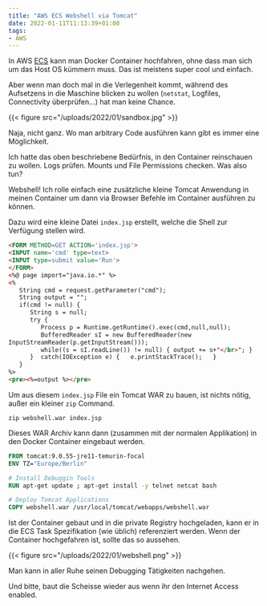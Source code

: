```yaml
---
title: "AWS ECS Webshell via Tomcat"
date: 2022-01-11T11:13:39+01:00
tags:
- AWS
---
```


In AWS [ECS](https://aws.amazon.com/ecs/) kann man Docker Container
hochfahren, ohne dass man sich um das Host OS kümmern muss. Das ist meistens
super cool und einfach.

<!--more-->

Aber wenn man doch mal in die Verlegenheit kommt, während des Aufsetzens in
die Maschine blicken zu wollen (`netstat`, Logfiles, Connectivity
überprüfen...) hat man keine Chance.

{{< figure src="/uploads/2022/01/sandbox.jpg" >}}

Naja, nicht ganz. Wo man arbitrary Code ausführen kann gibt es immer eine
Möglichkeit.

Ich hatte das oben beschriebene Bedürfnis, in den Container reinschauen zu
wollen. Logs prüfen. Mounts und File Permissions checken.  Was also tun?

Webshell! Ich rolle einfach eine zusätzliche kleine Tomcat Anwendung in
meinen Container um dann via Browser Befehle im Container ausführen zu
können.

Dazu wird eine kleine Datei `index.jsp` erstellt, welche die Shell zur
Verfügung stellen wird.

```html
<FORM METHOD=GET ACTION='index.jsp'>
<INPUT name='cmd' type=text>
<INPUT type=submit value='Run'>
</FORM>
<%@ page import="java.io.*" %>
<%
   String cmd = request.getParameter("cmd");
   String output = "";
   if(cmd != null) {
      String s = null;
      try {
         Process p = Runtime.getRuntime().exec(cmd,null,null);
         BufferedReader sI = new BufferedReader(new
InputStreamReader(p.getInputStream()));
         while((s = sI.readLine()) != null) { output += s+"</br>"; }
      }  catch(IOException e) {   e.printStackTrace();   }
   }
%>
<pre><%=output %></pre>
```

Um aus diesem `index.jsp` File ein Tomcat WAR zu bauen, ist nichts nötig,
außer ein kleiner `zip` Command.

```
zip webshell.war index.jsp
```

Dieses WAR Archiv kann dann (zusammen mit der normalen Applikation) in den
Docker Container eingebaut werden.

```Dockerfile
FROM tomcat:9.0.55-jre11-temurin-focal
ENV TZ="Europe/Berlin"

# Install Debuggin Tools
RUN apt-get update ; apt-get install -y telnet netcat bash

# Deploy Tomcat Applications
COPY webshell.war /usr/local/tomcat/webapps/webshell.war
```

Ist der Container gebaut und in die private Registry hochgeladen, kann er in die ECS Task Spezifikation (wie üblich)
referenziert werden. Wenn der Container hochgefahren ist, sollte das so
aussehen.

{{< figure src="/uploads/2022/01/webshell.png" >}}

Man kann in aller Ruhe seinen Debugging Tätigkeiten nachgehen.

Und bitte, baut die Scheisse wieder aus wenn ihr den Internet Access enabled.
